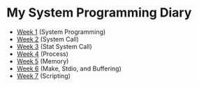 # My System Programming Diary
* [Week 1](/week-1/1806205110_muhammad_week_1.md) (System Programming)
* [Week 2](/week-2/1806205110_muhammad_week_2.md) (System Call)
* [Week 3](/week-3/1806205110_muhammad_week_3.md) (Stat System Call)
* [Week 4](/week-4/1806205110_muhammad_week_4.md) (Process)
* [Week 5](/week-5/1806205110_muhammad_week_5.md) (Memory)
* [Week 6](/week-6/1806205110_muhammad_week_6.md) (Make, Stdio, and Buffering)
* [Week 7](/week-7/1806205110_muhammad_week_7.md) (Scripting)
